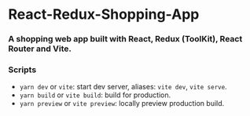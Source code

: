 # React-Redux-Shopping-App

### A shopping web app built with React, Redux (ToolKit), React Router and Vite.


### Scripts
  - `yarn dev` or `vite`:  start dev server, aliases: `vite dev`, `vite serve`.
  - `yarn build` or `vite build`: build for production.
  - `yarn preview` or `vite preview`: locally preview production build.
